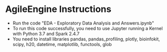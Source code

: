 # AgileEngine Instructions

* Run the code "EDA - Exploratory Data Analysis and Answers.ipynb"
* To run this code successfully, you need to use Jupyter running a Kernel with Python 3.7 and Spark 2.4.7
* You need to install libraries pandas, pandas_profiling, plotly, bioinfokit, scipy, h20, datetime, matplotlib, functools, glob
